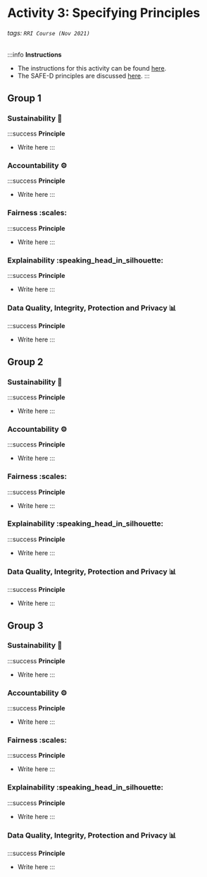 # Activity 3: Specifying Principles
###### tags: `RRI Course (Nov 2021)`

:::info
**Instructions**

- The instructions for this activity can be found [here](https://bit.ly/2ZIU3Av).
- The SAFE-D principles are discussed [here](https://turing-commons.netlify.app/rri/chapter3/responsible_ds.html).
:::

## Group 1

### Sustainability :construction:

:::success
**Principle**

- Write here
:::

### Accountability :gear:

:::success
**Principle**

- Write here
:::

### Fairness :scales: 

:::success
**Principle**

- Write here
:::

### Explainability :speaking_head_in_silhouette: 

:::success
**Principle**

- Write here
:::

### Data Quality, Integrity, Protection and Privacy :bar_chart:

:::success
**Principle**

- Write here
:::

## Group 2

### Sustainability :construction:

:::success
**Principle**

- Write here
:::

### Accountability :gear:

:::success
**Principle**

- Write here
:::

### Fairness :scales: 

:::success
**Principle**

- Write here
:::

### Explainability :speaking_head_in_silhouette: 

:::success
**Principle**

- Write here
:::

### Data Quality, Integrity, Protection and Privacy :bar_chart:

:::success
**Principle**

- Write here
:::

## Group 3

### Sustainability :construction:

:::success
**Principle**

- Write here
:::

### Accountability :gear:

:::success
**Principle**

- Write here
:::

### Fairness :scales: 

:::success
**Principle**

- Write here
:::

### Explainability :speaking_head_in_silhouette: 

:::success
**Principle**

- Write here
:::

### Data Quality, Integrity, Protection and Privacy :bar_chart:

:::success
**Principle**

- Write here
:::
